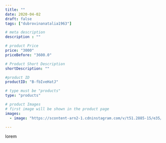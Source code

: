 ```yaml
---
title: ""
date: 2020-04-02
draft: false
tags: ["dubrovinanatalia1963"]

# meta description
description : ""

# product Price
price: "3000"
priceBefore: "3600.0"

# Product Short Description
shortDescription: ""

#product ID
productID: "B-fbIveHatJ"

# type must be "products"
type: "products"

# product Images
# first image will be shown in the product page
images:
  - image: "https://scontent-arn2-1.cdninstagram.com/v/t51.2885-15/e35/91844305_212764569950416_3181669397059233459_n.jpg?se=7&tp=1&_nc_ht=scontent-arn2-1.cdninstagram.com&_nc_cat=104&_nc_ohc=8H30lKHBCEsAX-acj60&ccb=7-4&oh=797718bd4030310fcbae049971825586&oe=60833BC5&ig_cache_key=MjI3ODY1OTI4NDQ1NTUwMDYxNw%3D%3D.2-ccb7-4"

---
```

lorem
